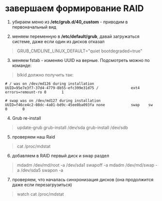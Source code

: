 # завершаем формирование RAID
1. убираем меню из **/etc/grub.d/40_custom** - приводим в первоначальный вид

2. меняем переменную в **/etc/default/grub**, давай загружаться системе, даже если один из дисков отказал
  > GRUB_CMDLINE_LINUX_DEFAULT="quiet bootdegraded=true"

3. меняем fstab - изменяю UUID на верные. Подсмотреть можно по команде:
  > blkid
должно получить так:
```
# / was on /dev/md126 during installation
UUID=95e7e3f7-37d4-4779-8b55-efc399e31d75 /               ext4    errors=remount-ro 0       1

# swap was on /dev/md127 during installation
UUID=f46ce4c2-08dc-4a01-bd9c-45ee0ba093fa none            swap    sw              0       0
```

4. Grub re-install
  > update-grub
  > grub-install /dev/sda
  > grub-install /dev/sdb

5. проверяем наш Raid
  > cat /proc/mdstat

6. добавляем в RAID первый диск и swap раздел
  > mdadm /dev/md/root -a /dev/sda1
  > swapoff -a
  > mdadm /dev/md/swap -a /dev/sda5
  > swapon -a

7. проверяем, что началась синхронизация дисков (она продолжится даже если перезагрузиться)
> watch cat /proc/mdstat
